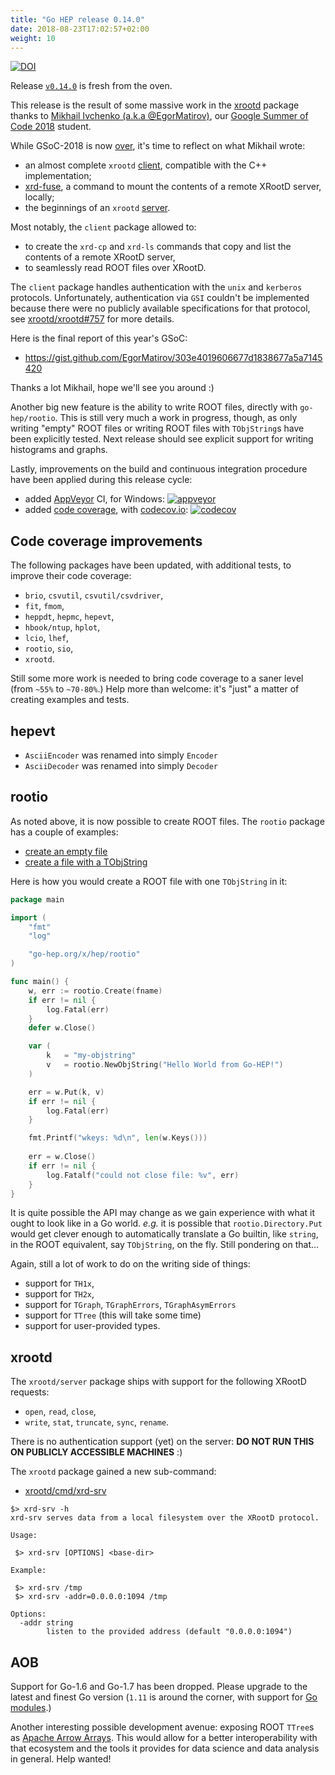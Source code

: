 ```yaml
---
title: "Go HEP release 0.14.0"
date: 2018-08-23T17:02:57+02:00
weight: 10
---
```


[![DOI](https://zenodo.org/badge/DOI/10.5281/zenodo.1402652.svg)](https://doi.org/10.5281/zenodo.1402652)

Release [`v0.14.0`](https://github.com/go-hep/hep/tree/v0.14.0) is fresh from the oven.

This release is the result of some massive work in the [xrootd](https://go-hep.org/x/hep/xrootd) package thanks to [Mikhail Ivchenko (a.k.a @EgorMatirov)](https://github.com/EgorMatirov), our [Google Summer of Code 2018](https://summerofcode.withgoogle.com/) student.

While GSoC-2018 is now [over](https://opensource.googleblog.com/2018/08/thats-a-wrap-gsoc-2018.html), it's time to reflect on what Mikhail wrote:

- an almost complete `xrootd` [client](https://go-hep.org/x/hep/xrootd/client), compatible with the C++ implementation;
- [xrd-fuse](https://go-hep.org/x/hep/xrootd/cmd/xrd-fuse), a command to mount the contents of a remote XRootD server, locally;
- the beginnings of an `xrootd` [server](https://go-hep.org/x/hep/xrootd/server).

Most notably, the `client` package allowed to:

- to create the `xrd-cp` and `xrd-ls` commands that copy and list the contents of a remote XRootD server,
- to seamlessly read ROOT files over XRootD.

The `client` package handles authentication with the `unix` and `kerberos` protocols.
Unfortunately, authentication via `GSI` couldn't be implemented because there were no publicly available specifications for that protocol, see [xrootd/xrootd#757](https://github.com/xrootd/xrootd/issues/757) for more details.

Here is the final report of this year's GSoC:

- https://gist.github.com/EgorMatirov/303e4019606677d1838677a5a7145420

Thanks a lot Mikhail, hope we'll see you around :)


Another big new feature is the ability to write ROOT files, directly with `go-hep/rootio`.
This is still very much a work in progress, though, as only writing "empty" ROOT files or writing ROOT files with `TObjString`s have been explicitly tested.
Next release should see explicit support for writing histograms and graphs.

Lastly, improvements on the build and continuous integration procedure have been applied during this release cycle:

- added [AppVeyor](https://ci.appveyor.com/project/sbinet/hep) CI, for Windows: [![appveyor](https://ci.appveyor.com/api/projects/status/qnnp26vv2c71f560?svg=true)](https://ci.appveyor.com/project/sbinet/hep)
- added [code coverage](https://codecov.io/gh/go-hep/hep), with [codecov.io](https://codecov.io): [![codecov](https://codecov.io/gh/go-hep/hep/branch/master/graph/badge.svg)](https://codecov.io/gh/go-hep/hep)

## Code coverage improvements

The following packages have been updated, with additional tests, to improve their code coverage:

- `brio`, `csvutil`, `csvutil/csvdriver`,
- `fit`, `fmom`,
- `heppdt`, `hepmc`, `hepevt`,
- `hbook/ntup`, `hplot`,
- `lcio`, `lhef`,
- `rootio`, `sio`,
- `xrootd`.

Still some more work is needed to bring code coverage to a saner level (from `~55%` to `~70-80%`.)
Help more than welcome: it's "just" a matter of creating examples and tests.

## hepevt

- `AsciiEncoder` was renamed into simply `Encoder`
- `AsciiDecoder` was renamed into simply `Decoder`

## rootio

As noted above, it is now possible to create ROOT files.
The `rootio` package has a couple of examples:

- [create an empty file](https://godoc.org/go-hep.org/x/hep/rootio#example-Create--Empty)
- [create a file with a TObjString](https://godoc.org/go-hep.org/x/hep/rootio#example-Create)

Here is how you would create a ROOT file with one `TObjString` in it:

```go
package main

import (
	"fmt"
	"log"

	"go-hep.org/x/hep/rootio"
)

func main() {
	w, err := rootio.Create(fname)
	if err != nil {
	    log.Fatal(err)
	}
	defer w.Close()

	var (
	    k   = "my-objstring"
	    v   = rootio.NewObjString("Hello World from Go-HEP!")
	)

	err = w.Put(k, v)
	if err != nil {
	    log.Fatal(err)
	}

	fmt.Printf("wkeys: %d\n", len(w.Keys()))
	
	err = w.Close()
	if err != nil {
	    log.Fatalf("could not close file: %v", err)
	}
}
```

It is quite possible the API may change as we gain experience with what it ought to look like in a Go world.
_e.g._ it is possible that `rootio.Directory.Put` would get clever enough to automatically translate a Go builtin, like `string`, in the ROOT equivalent, say `TObjString`, on the fly.
Still pondering on that...

Again, still a lot of work to do on the writing side of things:

- support for `TH1x`,
- support for `TH2x`,
- support for `TGraph`, `TGraphErrors`, `TGraphAsymErrors`
- support for `TTree` (this will take some time)
- support for user-provided types.

## xrootd

The `xrootd/server` package ships with support for the following XRootD requests:

- `open`, `read`, `close`,
- `write`, `stat`, `truncate`, `sync`, `rename`.

There is no authentication support (yet) on the server: **DO NOT RUN THIS ON PUBLICLY ACCESSIBLE MACHINES** :)

The `xrootd` package gained a new sub-command:

- [xrootd/cmd/xrd-srv](https://go-hep.org/x/hep/xrootd/cmd/xrd-srv)

```
$> xrd-srv -h
xrd-srv serves data from a local filesystem over the XRootD protocol. 

Usage:

 $> xrd-srv [OPTIONS] <base-dir>

Example:

 $> xrd-srv /tmp
 $> xrd-srv -addr=0.0.0.0:1094 /tmp

Options:
  -addr string
    	listen to the provided address (default "0.0.0.0:1094")
```

## AOB

Support for Go-1.6 and Go-1.7 has been dropped.
Please upgrade to the latest and finest Go version (`1.11` is around the corner, with support for [Go modules](https://golang.org/doc/go1.11#modules).)

Another interesting possible development avenue: exposing ROOT `TTree`s as [Apache Arrow Arrays](https://arrow.apache.org/).
This would allow for a better interoperability with that ecosystem and the tools it provides for data science and data analysis in general.
Help wanted!
